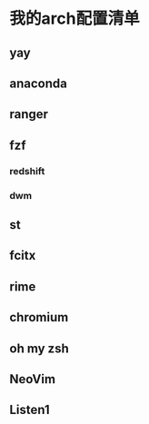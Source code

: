 # 我的arch配置清单

## yay

## anaconda

## ranger

## fzf

### redshift

### dwm

## st

## fcitx

## rime

## chromium

## oh my zsh

## NeoVim

## Listen1

